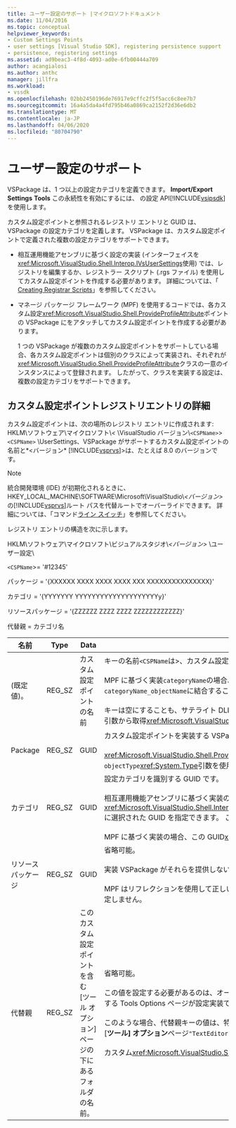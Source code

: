 ```yaml
---
title: ユーザー設定のサポート |マイクロソフトドキュメント
ms.date: 11/04/2016
ms.topic: conceptual
helpviewer_keywords:
- Custom Settings Points
- user settings [Visual Studio SDK], registering persistence support
- persistence, registering settings
ms.assetid: ad9beac3-4f8d-4093-ad0e-6fb00444a709
author: acangialosi
ms.author: anthc
manager: jillfra
ms.workload:
- vssdk
ms.openlocfilehash: 02bb2450196de76917e9cffc2f5f5acc6c8ee7b7
ms.sourcegitcommit: 16a4a5da4a4fd795b46a0869ca2152f2d36e6db2
ms.translationtype: MT
ms.contentlocale: ja-JP
ms.lasthandoff: 04/06/2020
ms.locfileid: "80704790"
---
```

# <a name="support-for-user-settings"></a>ユーザー設定のサポート
VSPackage は、1 つ以上の設定カテゴリを定義できます。 **Import/Export Settings** **Tools** この永続性を有効にするには、 の設定 API[!INCLUDE[vsipsdk](../../extensibility/includes/vsipsdk_md.md)]を使用します。

 カスタム設定ポイントと参照されるレジストリ エントリと GUID は、VSPackage の設定カテゴリを定義します。 VSPackage は、カスタム設定ポイントで定義された複数の設定カテゴリをサポートできます。

- 相互運用機能アセンブリに基づく設定の実装 (インターフェイスを<xref:Microsoft.VisualStudio.Shell.Interop.IVsUserSettings>使用) では、レジストリを編集するか、レジストラー スクリプト (.rgs ファイル) を使用してカスタム設定ポイントを作成する必要があります。 詳細については、「 [Creating Registrar Scripts](/cpp/atl/creating-registrar-scripts)」を参照してください。

- マネージ パッケージ フレームワーク (MPF) を使用するコードでは、各カスタム設定<xref:Microsoft.VisualStudio.Shell.ProvideProfileAttribute>ポイントの VSPackage にをアタッチしてカスタム設定ポイントを作成する必要があります。

     1 つの VSPackage が複数のカスタム設定ポイントをサポートしている場合、各カスタム設定ポイントは個別のクラスによって実装され、それぞれが<xref:Microsoft.VisualStudio.Shell.ProvideProfileAttribute>クラスの一意のインスタンスによって登録されます。 したがって、クラスを実装する設定は、複数の設定カテゴリをサポートできます。

## <a name="custom-settings-point-registry-entry-details"></a>カスタム設定ポイントレジストリエントリの詳細
 カスタム設定ポイントは、次の場所のレジストリ エントリに作成されます: HKLM\ソフトウェア\マイクロソフト\\*\<* \VisualStudio バージョン\\`<CSPName>`>`<CSPName>` \UserSettings、VSPackage がサポートするカスタム設定ポイントの名前と*\<バージョン* [!INCLUDE[vsprvs](../../code-quality/includes/vsprvs_md.md)]>は、たとえば 8.0 のバージョンです。

> [!NOTE]
> 統合開発環境 (IDE) が初期化されるときに、HKEY_LOCAL_MACHINE\SOFTWARE\Microsoft\VisualStudio\\*\<バージョン>* の[!INCLUDE[vsprvs](../../code-quality/includes/vsprvs_md.md)]ルート パスを代替ルートでオーバーライドできます。 詳細については、「コマンド[ライン スイッチ](../../extensibility/command-line-switches-visual-studio-sdk.md)」を参照してください。

 レジストリ エントリの構造を次に示します。

 HKLM\ソフトウェア\マイクロソフト\ビジュアルスタジオ\\*\<バージョン>* \ユーザー設定\

 `<CSPName`>= '#12345'

 パッケージ = '{XXXXXX XXXX XXXX XXXX XXX XXXXXXXXXXXXXXX}'

 カテゴリ = '{YYYYYYY YYYYYYYYYYYYYYYYYYYYy}'

 リソースパッケージ = '{ZZZZZZ ZZZZ ZZZZ ZZZZZZZZZZZZ}'

 代替親 = カテゴリ名

| 名前 | Type | Data | 説明 |
|-----------------|--------| - | - |
| (既定値)。 | REG_SZ | カスタム設定ポイントの名前 | キーの名前`<CSPName`は>、カスタム設定ポイントのローカライズされていない名前です。<br /><br /> MPF に基づく実装`categoryName`の場合、`objectName`<xref:Microsoft.VisualStudio.Shell.ProvideProfileAttribute>キーの名前は、 コンストラクターの と の引数を`categoryName_objectName`に結合することによって取得されます。<br /><br /> キーは空にすることも、サテライト DLL のローカライズされた文字列への参照 ID を含めることもできます。 この値は、コンストラクタの`objectNameResourceID`引数から取得<xref:Microsoft.VisualStudio.Shell.ProvideProfileAttribute>されます。 |
| Package | REG_SZ | GUID | カスタム設定ポイントを実装する VSPackage の GUID。<br /><br /> <xref:Microsoft.VisualStudio.Shell.ProvideProfileAttribute>クラスを使用する MPF に基づく実装では、VSPackage とリフレクションを含むコンストラクターの`objectType`<xref:System.Type>引数を使用してこの値を取得します。 |
| カテゴリ | REG_SZ | GUID | 設定カテゴリを識別する GUID です。<br /><br /> 相互運用機能アセンブリに基づく実装の場合、この値は、[!INCLUDE[vsprvs](../../code-quality/includes/vsprvs_md.md)]任意<xref:Microsoft.VisualStudio.Shell.Interop.IVsUserSettings.ExportSettings%2A><xref:Microsoft.VisualStudio.Shell.Interop.IVsUserSettings.ImportSettings%2A>に選択された GUID を指定できます。 これら 2 つのメソッドのすべての実装では、GUID 引数を確認する必要があります。<br /><br /> MPF に基づく実装の場合、この GUID<xref:System.Type>は、設定機構を[!INCLUDE[vsprvs](../../code-quality/includes/vsprvs_md.md)]実装するクラスの によって取得されます。 |
| リソースパッケージ | REG_SZ | GUID | 省略可能。<br /><br /> 実装 VSPackage がそれらを提供しない場合、ローカライズされた文字列を含むサテライト DLL へのパス。<br /><br /> MPF はリフレクションを使用して正しいリソース<xref:Microsoft.VisualStudio.Shell.ProvideProfileAttribute>VSPackage を取得するため、クラスはこの引数を設定しません。 |
| 代替親 | REG_SZ | このカスタム設定ポイントを含む [ツール オプション] ページの下にあるフォルダの名前。 | 省略可能。<br /><br /> この値を設定する必要があるのは、オートメーション モデル**Tools Options**の状態を保存するメカニズムではなく、永続化メカニズム[!INCLUDE[vsipsdk](../../extensibility/includes/vsipsdk_md.md)]を使用する Tools Options ページが設定実装でサポートされている場合のみです。<br /><br /> このような場合、代替親キーの値は、特定の`topic`**ツールオプション**ページ`topic.sub-topic`を識別するために使用される文字列のセクションです。 たとえば、[**ツール] オプション**ページ`"TextEditor.Basic"`の場合、代替親の値`"TextEditor"`は になります。<br /><br /> カスタム<xref:Microsoft.VisualStudio.Shell.ProvideProfileAttribute>設定ポイントを生成する場合、カテゴリ名と同じです。 |

